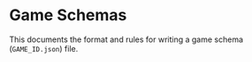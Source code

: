 # Game Schemas

This documents the format and rules for writing a game schema (`GAME_ID.json`) file.
